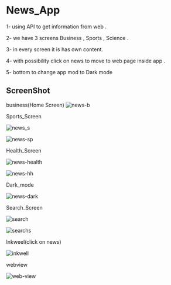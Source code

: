 # News_App

1- using API to get information from web .

2- we have 3 screens Business , Sports , Science .

3- in every screen it is has own content.

4- with possibility click on news to move to web page inside app .

5- bottom to change app mod to Dark mode 

## ScreenShot
 business(Home Screen)
![news-b](https://user-images.githubusercontent.com/91891462/180011572-d4a1897f-8087-469b-8b3e-682cd34e9839.png)

 Sports_Screen
 
![news_s](https://user-images.githubusercontent.com/91891462/180012230-712b5733-50aa-48f1-9f9e-09c05be33234.png)

![news-sp](https://user-images.githubusercontent.com/91891462/180012270-b4169953-a78c-491c-b035-2887d09707c5.png)

Health_Screen

![news-health](https://user-images.githubusercontent.com/91891462/180012476-5efa9503-71f7-4666-992d-5ce3f5b90d73.png)

![news-hh](https://user-images.githubusercontent.com/91891462/180012489-8edc5755-e84c-41d1-a26a-22e01c35509c.png)

Dark_mode

![news-dark](https://user-images.githubusercontent.com/91891462/180012602-14cdd2ed-6c29-4127-b73c-4e7c5dbca50a.png)

Search_Screen

![search](https://user-images.githubusercontent.com/91891462/180012700-8982f49d-8fa8-4412-925d-56b720bbdfb0.png)

![searchs](https://user-images.githubusercontent.com/91891462/180012722-071bbb0f-8878-4796-8d0e-1927c28f92f0.png)

Inkweel(click on news)

![inkwell](https://user-images.githubusercontent.com/91891462/180012890-33a33963-ba96-4b5a-839c-dfa7a7a5e748.png)

webview

![web-view](https://user-images.githubusercontent.com/91891462/180012949-fd68e400-7680-4d4f-8c2d-6547aa05f2ab.png)
